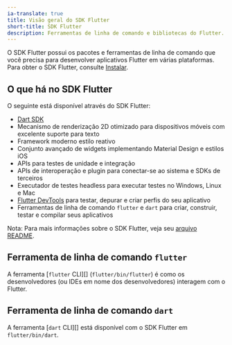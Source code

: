 ```yaml
---
ia-translate: true
title: Visão geral do SDK Flutter
short-title: SDK Flutter
description: Ferramentas de linha de comando e bibliotecas do Flutter.
---
```


O SDK Flutter possui os pacotes e ferramentas de linha de comando que você precisa para desenvolver aplicativos Flutter em várias plataformas. Para obter o SDK Flutter, consulte [Instalar][].

## O que há no SDK Flutter

O seguinte está disponível através do SDK Flutter:

* [Dart SDK][]
* Mecanismo de renderização 2D otimizado para dispositivos móveis com excelente suporte para texto
* Framework moderno estilo reativo
* Conjunto avançado de widgets implementando Material Design e estilos iOS
* APIs para testes de unidade e integração
* APIs de interoperação e plugin para conectar-se ao sistema e SDKs de terceiros
* Executador de testes headless para executar testes no Windows, Linux e Mac
* [Flutter DevTools][] para testar, depurar e criar perfis do seu aplicativo
* Ferramentas de linha de comando `flutter` e `dart` para criar, construir, testar e compilar seus aplicativos

Nota: Para mais informações sobre o SDK Flutter, veja seu [arquivo README][].

## Ferramenta de linha de comando `flutter`

A ferramenta [`flutter` CLI][] (`flutter/bin/flutter`) é como os desenvolvedores (ou IDEs em nome dos desenvolvedores) interagem com o Flutter.

## Ferramenta de linha de comando `dart`

A ferramenta [`dart` CLI][] está disponível com o SDK Flutter em `flutter/bin/dart`.

[Flutter DevTools]: /tools/devtools
[Dart SDK]: {{site.dart-site}}/tools/sdk
[`dart` CLI tool]: {{site.dart-site}}/tools/dart-tool
[`flutter` CLI tool]: /reference/flutter-cli
[Instalar]: /get-started/install
[arquivo README]: {{site.repo.flutter}}/blob/master/README.md
